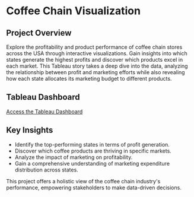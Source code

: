 # Coffee Chain Visualization

## Project Overview
Explore the profitability and product performance of coffee chain stores across the USA through interactive visualizations. Gain insights into which states generate the highest profits and discover which products excel in each market. This Tableau story takes a deep dive into the data, analyzing the relationship between profit and marketing efforts while also revealing how each state allocates its marketing budget to different products.

## Tableau Dashboard
[Access the Tableau Dashboard]((https://public.tableau.com/app/profile/nishanth.dangethi/viz/Tablueau_CoffeeChain_Presentation_16975570354920/AnalysisofCoffeeChaindata))

## Key Insights
- Identify the top-performing states in terms of profit generation.
- Discover which coffee products are thriving in specific markets.
- Analyze the impact of marketing on profitability.
- Gain a comprehensive understanding of marketing expenditure distribution across states.

This project offers a holistic view of the coffee chain industry's performance, empowering stakeholders to make data-driven decisions.

